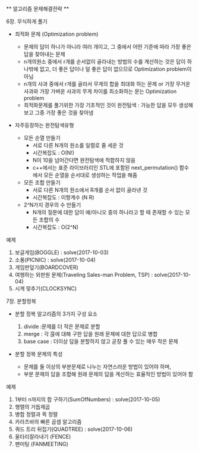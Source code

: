** 알고리즘 문제해결전략 **

6장. 무식하게 풀기
* 최적화 문제 (Optimization problem)
	* 문제의 답이 하나가 아니라 여러 개이고, 그 중에서 어떤 기준에 따라 가장 좋은 답을 찾아내는 문제
	* n개의원소 중에서 r개를 순서없이 골라내는 방법의 수를 계산하는 것은 답이 하나밖에 없고, 더 좋은 답이나 덜 좋은 답이 없으므로 Optimization problem이 아님
	* n개의 사과 중에서 r개를 골라서 무게의 합을 최대화 하는 문제 or 가장 무거운 사과와 가장 가벼운 사과의 무게 차이를 최소화하는 문는 Optimization problem
	* 최적화문제를 풀기위한 가장 기초적인 것이 완전탐색 : 가능한 답을 모두 생성해 보고 그중 가장 좋은 것을 찾아냄

* 자주등장하는 완전탐색유형
	* 모든 순열 만들기
		* 서로 다른 N개의 원소를 일렬로 줄 세운 것
		* 시간복잡도 : O(N!)
		* N이 10을 넘어간다면 완전탐색에 적합하지 않음
		* c++에서는 표준 라이브러리인 STL에 포함된 next_permutation() 함수에서 모든 순열을 순서대로 생성하는 작업을 해줌
	* 모든 조합 만들기
		* 서로 다른 N개의 원소에서 R개를 순서 없이 골라낸 것
		* 시간복잡도 : 이항계수 (N R)
	* 2^N가지 경우의 수 만들기
		* N개의 질문에 대한 답이 예/아니오 중의 하나라고 할 때 존재할 수 있는 모든 조합의 수
		* 시간복잡도 : O(2^N)

예제 <br/>
1. 보글게임(BOGGLE) : solve(2017-10-03)
2. 소풍(PICNIC) : solve(2017-10-04) 
3. 게임판덮기(BOARDCOVER) 
4. 여행하는 외판원 문제(Traveling Sales-man Problem, TSP) : solve(2017-10-04)
5. 시계 맞추기(CLOCKSYNC)

7장. 분할정복
* 분할 정복 알고리즘의 3가지 구성 요소
	1. divide :문제를 더 작은 문제로 분할
	2. merge : 각 묹에 대해 구한 답을 원래 문제에 대한 답으로 병합
	3. base case : 더이상 답을 분할하지 않고 곧장 풀 수 있는 매우 작은 문제

* 분할 정복 문제의 특성
	* 문제를 둘 이상의 부분문제로 나누는 자연스러운 방법이 있어야 하며,
	* 부분 문제의 답을 조합해 원래 문제의 답을 계산하는 효율적인 방법이 있어야 함
	
예제 <br/>
1. 1부터 n까지의 합 구하기(SumOfNumbers) : solve(2017-10-05)
2. 행렬의 거듭제곱
3. 병합 정렬과 퀵 정렬
4. 카라츠바의 빠른 곱셈 알고리즘
5. 쿼드 트리 뒤집기(QUADTREE) : solve(2017-10-06)
6. 울타리잘라내기 (FENCE)
7. 팬미팅 (FANMEETING)

